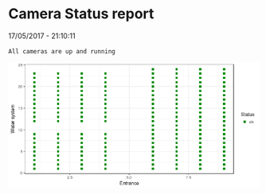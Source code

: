 Camera Status report
================
17/05/2017 - 21:10:11

    All cameras are up and running

![](camreport_files/figure-markdown_github/unnamed-chunk-2-1.png)
